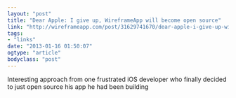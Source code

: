 ```yaml
---
layout: "post"
title: "Dear Apple: I give up, WireframeApp will become open source"
link: "http://wireframeapp.com/post/31629741670/dear-apple-i-give-up-wireframeapp-will-become-open"
tags: 
- "links"
date: "2013-01-16 01:50:07"
ogtype: "article"
bodyclass: "post"
---
```


Interesting approach from one frustrated iOS developer who finally decided to just open source his app he had been building